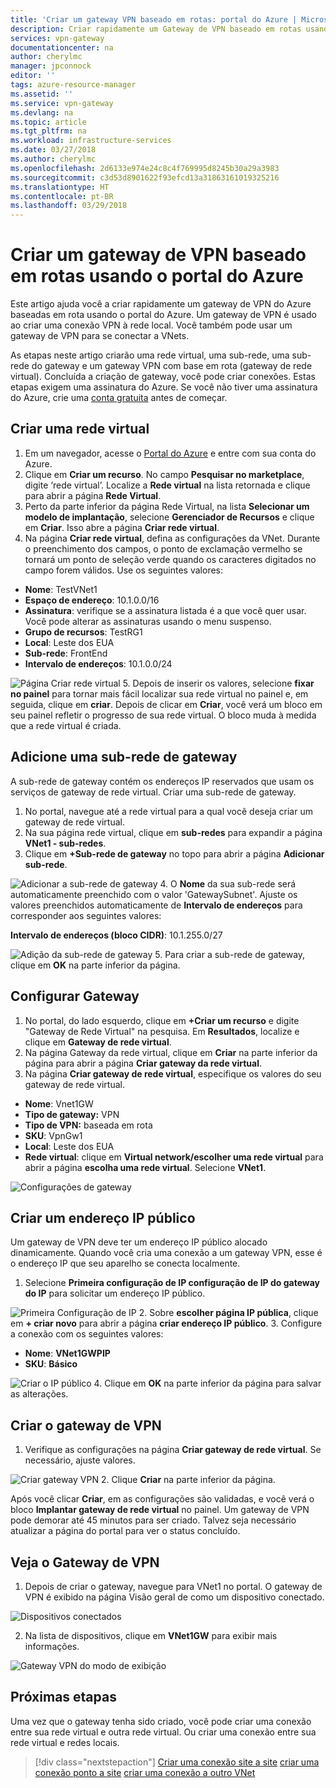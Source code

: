 ```yaml
---
title: 'Criar um gateway VPN baseado em rotas: portal do Azure | Microsoft Docs'
description: Criar rapidamente um Gateway de VPN baseado em rotas usando o portal do Azure
services: vpn-gateway
documentationcenter: na
author: cherylmc
manager: jpconnock
editor: ''
tags: azure-resource-manager
ms.assetid: ''
ms.service: vpn-gateway
ms.devlang: na
ms.topic: article
ms.tgt_pltfrm: na
ms.workload: infrastructure-services
ms.date: 03/27/2018
ms.author: cherylmc
ms.openlocfilehash: 2d6133e974e24c8c4f769995d8245b30a29a3983
ms.sourcegitcommit: c3d53d8901622f93efcd13a31863161019325216
ms.translationtype: HT
ms.contentlocale: pt-BR
ms.lasthandoff: 03/29/2018
---
```

# <a name="create-a-route-based-vpn-gateway-using-the-azure-portal"></a>Criar um gateway de VPN baseado em rotas usando o portal do Azure

Este artigo ajuda você a criar rapidamente um gateway de VPN do Azure baseadas em rota usando o portal do Azure.  Um gateway de VPN é usado ao criar uma conexão VPN à rede local. Você também pode usar um gateway de VPN para se conectar a VNets. 

As etapas neste artigo criarão uma rede virtual, uma sub-rede, uma sub-rede do gateway e um gateway VPN com base em rota (gateway de rede virtual). Concluída a criação de gateway, você pode criar conexões. Estas etapas exigem uma assinatura do Azure. Se você não tiver uma assinatura do Azure, crie uma [conta gratuita](https://azure.microsoft.com/free/?WT.mc_id=A261C142F) antes de começar.

## <a name="vnet"></a>Criar uma rede virtual

1. Em um navegador, acesse o [Portal do Azure](http://portal.azure.com) e entre com sua conta do Azure.
2. Clique em **Criar um recurso**. No campo **Pesquisar no marketplace**, digite ‘rede virtual’. Localize a **Rede virtual** na lista retornada e clique para abrir a página **Rede Virtual**.
3. Perto da parte inferior da página Rede Virtual, na lista **Selecionar um modelo de implantação**, selecione **Gerenciador de Recursos** e clique em **Criar**. Isso abre a página **Criar rede virtual**.
4. Na página **Criar rede virtual**, defina as configurações da VNet. Durante o preenchimento dos campos, o ponto de exclamação vermelho se tornará um ponto de seleção verde quando os caracteres digitados no campo forem válidos. Use os seguintes valores:

  - **Nome**: TestVNet1
  - **Espaço de endereço**: 10.1.0.0/16
  - **Assinatura**: verifique se a assinatura listada é a que você quer usar. Você pode alterar as assinaturas usando o menu suspenso.
  - **Grupo de recursos**: TestRG1
  - **Local**: Leste dos EUA
  - **Sub-rede**: FrontEnd
  - **Intervalo de endereços**: 10.1.0.0/24

  ![Página Criar rede virtual](./media/create-routebased-vpn-gateway-portal/vnet1.png "Página Criar rede virtual")
5. Depois de inserir os valores, selecione **fixar no painel** para tornar mais fácil localizar sua rede virtual no painel e, em seguida, clique em **criar**. Depois de clicar em **Criar**, você verá um bloco em seu painel refletir o progresso de sua rede virtual. O bloco muda à medida que a rede virtual é criada.

## <a name="gwsubnet"></a>Adicione uma sub-rede de gateway

A sub-rede de gateway contém os endereços IP reservados que usam os serviços de gateway de rede virtual. Criar uma sub-rede de gateway.

1. No portal, navegue até a rede virtual para a qual você deseja criar um gateway de rede virtual.
2. Na sua página rede virtual, clique em **sub-redes** para expandir a página **VNet1 - sub-redes**.
3. Clique em **+Sub-rede de gateway** no topo para abrir a página **Adicionar sub-rede**.

  ![Adicionar a sub-rede de gateway](./media/create-routebased-vpn-gateway-portal/gateway_subnet.png "Adicionar a sub-rede de gateway")
4. O **Nome** da sua sub-rede será automaticamente preenchido com o valor 'GatewaySubnet'. Ajuste os valores preenchidos automaticamente de **Intervalo de endereços** para corresponder aos seguintes valores:

  **Intervalo de endereços (bloco CIDR)**: 10.1.255.0/27

  ![Adição da sub-rede de gateway](./media/create-routebased-vpn-gateway-portal/add_gw_subnet.png "Adição da sub-rede de gateway")
5. Para criar a sub-rede de gateway, clique em **OK** na parte inferior da página.

## <a name="gwvalues"></a>Configurar Gateway

1. No portal, do lado esquerdo, clique em **+Criar um recurso** e digite "Gateway de Rede Virtual" na pesquisa. Em **Resultados**, localize e clique em **Gateway de rede virtual**.
2. Na página Gateway da rede virtual, clique em **Criar** na parte inferior da página para abrir a página **Criar gateway da rede virtual**.
3. Na página **Criar gateway de rede virtual**, especifique os valores do seu gateway de rede virtual.

  - **Nome**: Vnet1GW
  - **Tipo de gateway:** VPN 
  - **Tipo de VPN:** baseada em rota
  - **SKU**: VpnGw1
  - **Local**: Leste dos EUA
  - **Rede virtual**: clique em **Virtual network/escolher uma rede virtual** para abrir a página **escolha uma rede virtual**. Selecione **VNet1**.

  ![Configurações de gateway](./media/create-routebased-vpn-gateway-portal/configure_gw.png "Configurações de gateway")

## <a name="pip"></a>Criar um endereço IP público

Um gateway de VPN deve ter um endereço IP público alocado dinamicamente. Quando você cria uma conexão a um gateway VPN, esse é o endereço IP que seu aparelho se conecta localmente.

1. Selecione **Primeira configuração de IP configuração de IP do gateway do IP** para solicitar um endereço IP público.

  ![Primeira Configuração de IP](./media/create-routebased-vpn-gateway-portal/ip.png "Primeira configuração de IP")
2. Sobre **escolher página IP pública**, clique em **+ criar novo** para abrir a página **criar endereço IP público**.
3. Configure a conexão com os seguintes valores:

  - **Nome**: **VNet1GWPIP**
  - **SKU**: **Básico**

  ![Criar o IP público](./media/create-routebased-vpn-gateway-portal/gw_ip.png "Criar PIP")
4. Clique em **OK** na parte inferior da página para salvar as alterações.

## <a name="creategw"></a>Criar o gateway de VPN

1. Verifique as configurações na página **Criar gateway de rede virtual**. Se necessário, ajuste valores.

  ![Criar gateway VPN](./media/create-routebased-vpn-gateway-portal/create_gw.png "Criar gateway VPN")
2. Clique **Criar** na parte inferior da página.

Após você clicar **Criar**, em as configurações são validadas, e você verá o bloco **Implantar gateway de rede virtual** no painel. Um gateway de VPN pode demorar até 45 minutos para ser criado. Talvez seja necessário atualizar a página do portal para ver o status concluído.

## <a name="viewgw"></a>Veja o Gateway de VPN

1. Depois de criar o gateway, navegue para VNet1 no portal. O gateway de VPN é exibido na página Visão geral de como um dispositivo conectado.

  ![Dispositivos conectados](./media/create-routebased-vpn-gateway-portal/connected_devices.png "dispositivos conectados")

2. Na lista de dispositivos, clique em **VNet1GW** para exibir mais informações.

  ![Gateway VPN do modo de exibição](./media/create-routebased-vpn-gateway-portal/view_gw2.png "gateway VPN do modo de exibição")

## <a name="next-steps"></a>Próximas etapas

Uma vez que o gateway tenha sido criado, você pode criar uma conexão entre sua rede virtual e outra rede virtual. Ou criar uma conexão entre sua rede virtual e redes locais.

> [!div class="nextstepaction"]
> [Criar uma conexão site a site](vpn-gateway-howto-site-to-site-resource-manager-portal.md)
> [criar uma conexão ponto a site](vpn-gateway-howto-point-to-site-resource-manager-portal.md)
> [criar uma conexão a outro VNet](vpn-gateway-howto-vnet-vnet-resource-manager-portal.md)